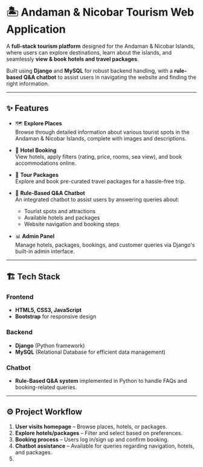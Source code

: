 # 🏝️ Andaman & Nicobar Tourism Web Application  

A **full-stack tourism platform** designed for the Andaman & Nicobar Islands, where users can explore destinations, learn about the islands, and seamlessly **view & book hotels and travel packages**.  

Built using **Django** and **MySQL** for robust backend handling, with a **rule-based Q&A chatbot** to assist users in navigating the website and finding the right information.

---

## ✨ Features  

- 🗺️ **Explore Places**  
  Browse through detailed information about various tourist spots in the Andaman & Nicobar Islands, complete with images and descriptions.  

- 🏨 **Hotel Booking**  
  View hotels, apply filters (rating, price, rooms, sea view), and book accommodations online.  

- 🎁 **Tour Packages**  
  Explore and book pre-curated travel packages for a hassle-free trip.  

- 🤖 **Rule-Based Q&A Chatbot**  
  An integrated chatbot to assist users by answering queries about:  
  - Tourist spots and attractions  
  - Available hotels and packages  
  - Website navigation and booking steps  

- 📊 **Admin Panel**  
  Manage hotels, packages, bookings, and customer queries via Django's built-in admin interface.  

---

## 🏗️ Tech Stack  

### Frontend  
- **HTML5, CSS3, JavaScript**  
- **Bootstrap** for responsive design  

### Backend  
- **Django** (Python framework)  
- **MySQL** (Relational Database for efficient data management)  

### Chatbot  
- **Rule-Based Q&A system** implemented in Python to handle FAQs and booking-related queries.  

---

## ⚙️ Project Workflow  

1. **User visits homepage** – Browse places, hotels, or packages.  
2. **Explore hotels/packages** – Filter and select based on preferences.  
3. **Booking process** – Users log in/sign up and confirm booking.  
4. **Chatbot assistance** – Available for queries regarding navigation, hotels, and packages.  
5.
